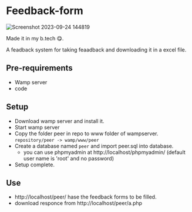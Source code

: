 # Feedback-form

![Screenshot 2023-09-24 144819](https://github.com/sudovinay01/Feedback-form/assets/54681400/674eb0d6-d8e8-45ee-afe4-b401e1e1e7c7)


Made it in my b.tech 😋.

A feadback system for taking feaadback and downloading it in a excel file.

## Pre-requirements
- Wamp server
- code

## Setup
- Download wamp server and install it.
- Start wamp server
- Copy the folder peer in repo to www folder of wampserver. `repository/peer -> wamp/www/peer`
- Create a database named `peer` and import peer.sql into database.
  - you can use phpmyadmin at http://localhost/phpmyadmin/ (default user name is 'root' and no password)
- Setup complete.

## Use 
- http://localhost/peer/ hase the feedback forms to be filled.
- download responce from http://localhost/peer/a.php
